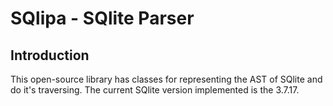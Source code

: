 # SQlipa - SQlite Parser

## Introduction

This open-source library has classes for representing the AST of SQlite and do it's traversing.
The current SQlite version implemented is the 3.7.17.